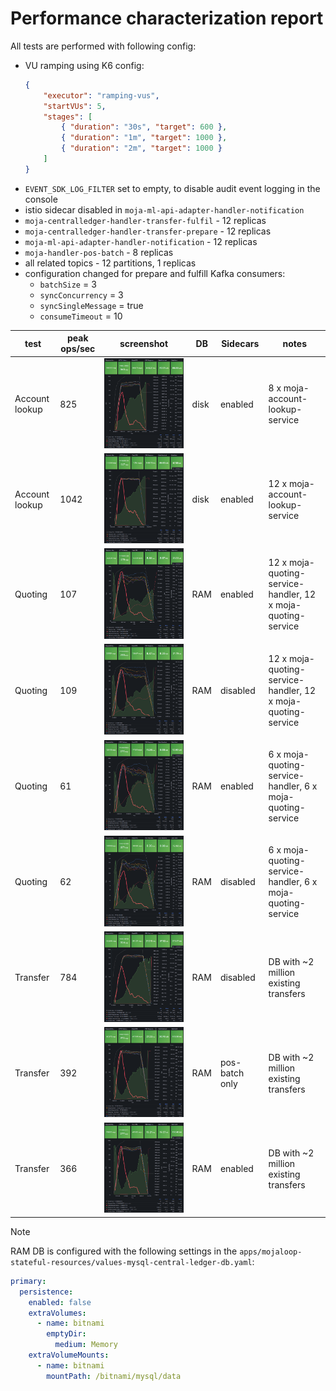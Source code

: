 # Performance characterization report

All tests are performed with following config:

- VU ramping using K6 config:
    ```json
    {
        "executor": "ramping-vus",
        "startVUs": 5,
        "stages": [
            { "duration": "30s", "target": 600 },
            { "duration": "1m", "target": 1000 },
            { "duration": "2m", "target": 1000 }
        ]
    }
    ```
- `EVENT_SDK_LOG_FILTER` set to empty, to disable audit event logging in the console
- istio sidecar disabled in `moja-ml-api-adapter-handler-notification`
- `moja-centralledger-handler-transfer-fulfil` - 12 replicas
- `moja-centralledger-handler-transfer-prepare` - 12 replicas
- `moja-ml-api-adapter-handler-notification` - 12 replicas
- `moja-handler-pos-batch` - 8 replicas
- all related topics - 12 partitions, 1 replicas
- configuration changed for prepare and fulfill Kafka consumers:
  - `batchSize` = 3
  - `syncConcurrency` =  3
  - `syncSingleMessage` = true
  - `consumeTimeout` = 10

| test           | peak ops/sec  | screenshot                    | DB     | Sidecars      | notes                                                            |
| -------------- | ---------     | ----------                    | --     | --            | ------                                                           |
| Account lookup |   825         | ![](als-disk-sidecars-8.png)  | disk   | enabled       |  8 x moja-account-lookup-service                                 |
| Account lookup |  1042         | ![](als-disk-sidecars-12.png) | disk   | enabled       | 12 x moja-account-lookup-service                                 |
| Quoting        |   107         | ![](qs-ram-sidecars-12.png)   | RAM    | enabled       | 12 x moja-quoting-service-handler, 12 x moja-quoting-service     |
| Quoting        |   109         | ![](qs-ram-12.png)            | RAM    | disabled      | 12 x moja-quoting-service-handler, 12 x moja-quoting-service     |
| Quoting        |    61         | ![](qs-ram-sidecars-6.png)    | RAM    | enabled       |  6 x moja-quoting-service-handler,  6 x moja-quoting-service     |
| Quoting        |    62         | ![](qs-ram-6.png)             | RAM    | disabled      |  6 x moja-quoting-service-handler,  6 x moja-quoting-service     |
| Transfer       |   784         | ![](ts-ram-12.png)            | RAM    | disabled      | DB with ~2 million existing transfers                            |
| Transfer       |   392         | ![](ts-ram-sc-batch-12.png)   | RAM    | pos-batch only| DB with ~2 million existing transfers                            |
| Transfer       |   366         | ![](ts-ram-sidecars-12.png)   | RAM    | enabled       | DB with ~2 million existing transfers                            |

> [!NOTE]
>
> RAM DB is configured with the following settings in the `apps/mojaloop-stateful-resources/values-mysql-central-ledger-db.yaml`:
> ```yaml
> primary:
>   persistence:
>     enabled: false
>     extraVolumes:
>       - name: bitnami
>         emptyDir:
>           medium: Memory
>     extraVolumeMounts:
>       - name: bitnami
>         mountPath: /bitnami/mysql/data
> ```
